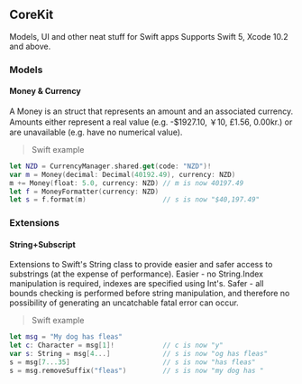 ## CoreKit

Models, UI and other neat stuff for Swift apps
Supports Swift 5, Xcode 10.2 and above.

### Models

#### Money & Currency

A Money is an struct that represents an amount and an associated currency. Amounts either represent a real value
 (e.g. -$1927.10, ￥10, £1.56, 0.00kr.) or are unavailable (e.g. have no numerical value).

> Swift example

```swift
let NZD = CurrencyManager.shared.get(code: "NZD")!
var m = Money(decimal: Decimal(40192.49), currency: NZD)
m += Money(float: 5.0, currency: NZD) // m is now 40197.49
let f = MoneyFormatter(currency: NZD)
let s = f.format(m)                   // s is now "$40,197.49"
```

### Extensions

#### String+Subscript

Extensions to Swift's String class to provide easier and safer access to substrings (at the expense of performance). Easier - no String.Index manipulation is required, indexes are specified using Int's. Safer - all bounds checking is
 performed before string manipulation, and therefore no possibility of generating an uncatchable fatal error can occur.

> Swift example

```swift
let msg = "My dog has fleas"
let c: Character = msg[1]!            // c is now "y"
var s: String = msg[4...]             // s is now "og has fleas"
s = msg[7...35]                       // s is now "has fleas"
s = msg.removeSuffix("fleas")         // s is now "my dog has "
```
